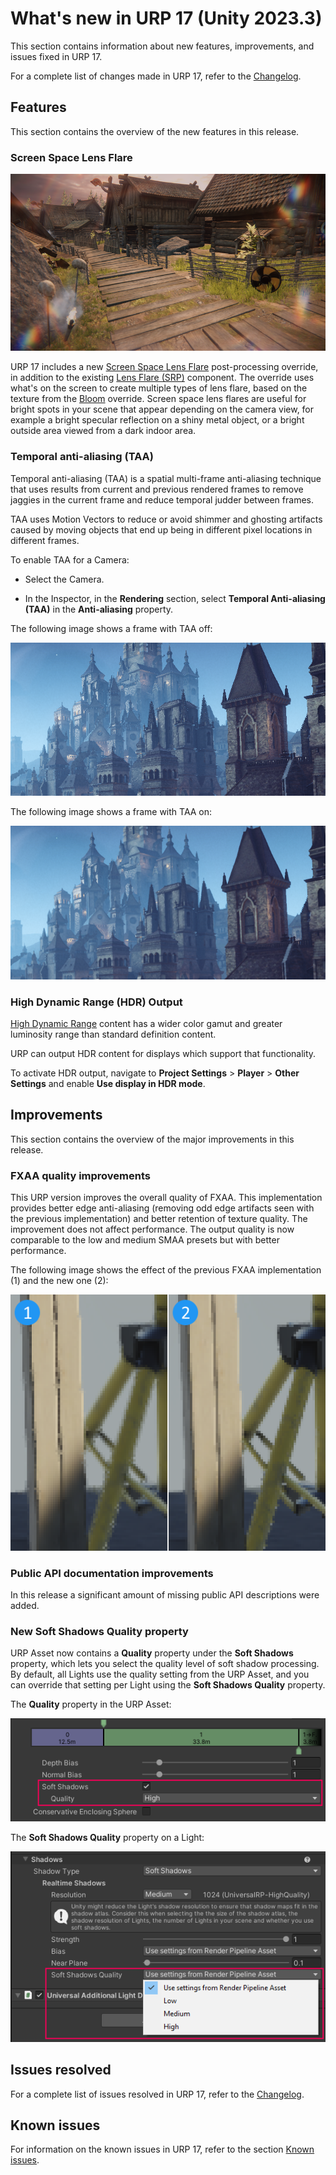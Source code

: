 # What's new in URP 17 (Unity 2023.3)

This section contains information about new features, improvements, and issues fixed in URP 17.

For a complete list of changes made in URP 17, refer to the [Changelog](xref:changelog).

## Features

This section contains the overview of the new features in this release.

### Screen Space Lens Flare

![](../Images/shared/lens-flare/screenspacelensflaresurp.png)

URP 17 includes a new [Screen Space Lens Flare](../shared/lens-flare/post-processing-screen-space-lens-flare.md) post-processing override, in addition to the existing [Lens Flare (SRP)](../shared/lens-flare/lens-flare-component.md) component. The override uses what's on the screen to create multiple types of lens flare, based on the texture from the [Bloom](../post-processing-bloom.md) override. Screen space lens flares are useful for bright spots in your scene that appear depending on the camera view, for example a bright specular reflection on a shiny metal object, or a bright outside area viewed from a dark indoor area.

### Temporal anti-aliasing (TAA)

Temporal anti-aliasing (TAA) is a spatial multi-frame anti-aliasing technique that uses results from current and previous rendered frames to remove jaggies in the current frame and reduce temporal judder between frames.

TAA uses Motion Vectors to reduce or avoid shimmer and ghosting artifacts caused by moving objects that end up being in different pixel locations in different frames.

To enable TAA for a Camera:

* Select the Camera.

* In the Inspector, in the **Rendering** section, select **Temporal Anti-aliasing (TAA)** in the **Anti-aliasing** property.

The following image shows a frame with TAA off:

![TAA off](../Images/whats-new/urp-15/taa-example-off.png)

The following image shows a frame with TAA on:

![TAA on](../Images/whats-new/urp-15/taa-example-on.png)
### High Dynamic Range (HDR) Output

[High Dynamic Range](https://en.wikipedia.org/wiki/High_dynamic_range) content has a wider color gamut and greater luminosity range than standard definition content.

URP can output HDR content for displays which support that functionality.

To activate HDR output, navigate to **Project Settings** > **Player** > **Other Settings** and enable **Use display in HDR mode**.

## Improvements

This section contains the overview of the major improvements in this release.

### FXAA quality improvements

This URP version improves the overall quality of FXAA. This implementation provides better edge anti-aliasing (removing odd edge artifacts seen with the previous implementation) and better retention of texture quality. The improvement does not affect performance. The output quality is now comparable to the low and medium SMAA presets but with better performance.

The following image shows the effect of the previous FXAA implementation (1) and the new one (2):

![FXAA improvement](../Images/whats-new/urp-15/fxaa-improvement.png)

### Public API documentation improvements

In this release a significant amount of missing public API descriptions were added.

### New Soft Shadows Quality property

URP Asset now contains a **Quality** property under the **Soft Shadows** property, which lets you select the quality level of soft shadow processing. By default, all Lights use the quality setting from the URP Asset, and you can override that setting per Light using the **Soft Shadows Quality** property.

The **Quality** property in the URP Asset:

![The Quality property in the URP Asset](../Images/whats-new/urp-15/urp-asset-soft-shadows-quality.png)

The **Soft Shadows Quality** property on a Light:

![The Soft Shadows Quality property on a Light](../Images/whats-new/urp-15/light-soft-shadows-quality.png)

## Issues resolved

For a complete list of issues resolved in URP 17, refer to the [Changelog](xref:changelog).

## Known issues

For information on the known issues in URP 17, refer to the section [Known issues](../known-issues.md).
